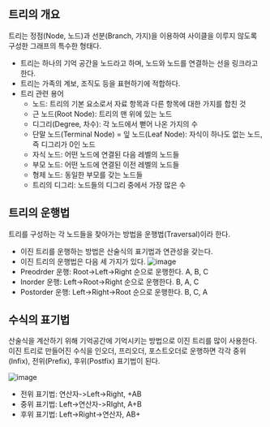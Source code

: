 ## 트리의 개요

트리는 정점(Node, 노드)과 선분(Branch, 가지)을 이용하여 사이클을 이루지 않도록 구성한 그래프의 특수한 형태다.

- 트리는 하나의 기억 공간을 노드라고 하며, 노드와 노드를 연결하는 선을 링크라고 한다.
- 트리는 가족의 계보, 조직도 등을 표현하기에 적합하다.
- 트리 관련 용어
  - 노드: 트리의 기본 요소로서 자료 항목과 다른 항목에 대한 가지를 합친 것
  - 근 노드(Root Node): 트리의 맨 위에 있는 노드
  - 디그리(Degree, 차수): 각 노드에서 뻗어 나온 가지의 수
  - 단말 노드(Terminal Node) = 잎 노드(Leaf Node): 자식이 하나도 없는 노드, 즉 디그리가 0인 노드
  - 자식 노드: 어떤 노드에 연결된 다음 레벨의 노드들
  - 부모 노드: 어떤 노드에 연결된 이전 레벨의 노드들
  - 형제 노드: 동일한 부모를 갖는 노드들
  - 트리의 디그리: 노드들의 디그리 중에서 가장 많은 수
 
## 트리의 운행법

트리를 구성하는 각 노드들을 찾아가는 방법을 운행법(Traversal)이라 한다.

- 이진 트리를 운행하는 방법은 산술식의 표기법과 연관성을 갖는다.
- 이진 트리의 운행법은 다음 세 가지가 있다.
  ![image](https://github.com/mocking-tiger/DPE-study/assets/151588293/04886a0f-497c-4d76-aefa-7b6fba736361)
- Preodrder 운행: Root->Left->Right 순으로 운행한다. A, B, C
- Inorder 운행: Left->Root->Right 순으로 운행한다. B, A, C
- Postorder 운행: Left->Right->Root 순으로 운행한다. B, C, A

## 수식의 표기법

산술식을 계산하기 위해 기억공간에 기억시키는 방법으로 이진 트리를 많이 사용한다. 이진 트리로 만들어진 수식을 인오더, 프리오더, 포스트오더로 운행하면 각각 중위(Infix), 전위(Prefix), 후위(Postfix) 표기법이 된다.

![image](https://github.com/mocking-tiger/DPE-study/assets/151588293/5701c036-9296-4dab-9a88-8752135c54bd)

- 전위 표기법: 연산자->Left->Right, +AB
- 중위 표기법: Left->연산자->RIght, A+B
- 후위 표기법: Left->Right->연산자, AB+

